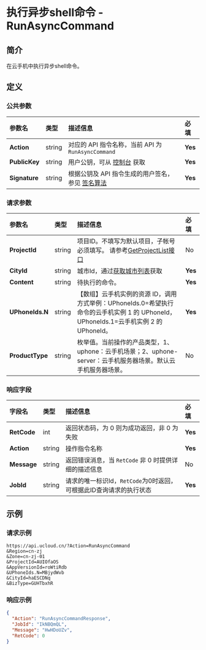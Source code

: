 # 执行异步shell命令 - RunAsyncCommand

## 简介

在云手机中执行异步shell命令。









## 定义

### 公共参数

| 参数名 | 类型 | 描述信息 | 必填 |
|:---|:---|:---|:---|
| **Action**     | string  | 对应的 API 指令名称，当前 API 为 `RunAsyncCommand`                        | **Yes** |
| **PublicKey**  | string  | 用户公钥，可从 [控制台](https://console.ucloud.cn/uapi/apikey) 获取                                             | **Yes** |
| **Signature**  | string  | 根据公钥及 API 指令生成的用户签名，参见 [签名算法](api/summary/signature.md)  | **Yes** |

### 请求参数

| 参数名 | 类型 | 描述信息 | 必填 |
|:---|:---|:---|:---|
| **ProjectId** | string | 项目ID。不填写为默认项目，子帐号必须填写。 请参考[GetProjectList接口](https://docs.ucloud.cn/api/summary/get_project_list) |No|
| **CityId** | string | 城市Id，通过[获取城市列表](#DescribeUPhoneCities)获取 |**Yes**|
| **Content** | string | 待执行的命令。 |**Yes**|
| **UPhoneIds.N** | string | 【数组】云手机实例的资源 ID，调用方式举例：UPhoneIds.0=希望执行命令的云手机实例 1 的 UPhoneId，UPhoneIds.1=云手机实例 2 的 UPhoneId。 |**Yes**|
| **ProductType** | string | 枚举值。当前操作的产品类型，1、uphone：云手机场景；2、uphone-server：云手机服务器场景。默认云手机服务器场景。 |No|

### 响应字段

| 字段名 | 类型 | 描述信息 | 必填 |
|:---|:---|:---|:---|
| **RetCode** | int | 返回状态码，为 0 则为成功返回，非 0 为失败 |**Yes**|
| **Action** | string | 操作指令名称 |**Yes**|
| **Message** | string | 返回错误消息，当 `RetCode` 非 0 时提供详细的描述信息 |No|
| **JobId** | string | 请求的唯一标识Id，`RetCode`为0时返回，可根据此ID查询请求的执行状态 |**Yes**|




## 示例

### 请求示例
    
```
https://api.ucloud.cn/?Action=RunAsyncCommand
&Region=cn-zj
&Zone=cn-zj-01
&ProjectId=AUIOfaOS
&AppVersionId=roWtiRdb
&UPhoneIds.N=MBjydWvb
&CityId=haESCDNq
&BizType=GUHTbxhR
```

### 响应示例
    
```json
{
  "Action": "RunAsyncCommandResponse",
  "JobId": "IkNBQmQL",
  "Message": "HwHDoUZv",
  "RetCode": 0
}
```





